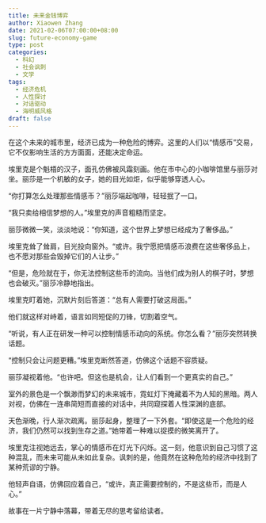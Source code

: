 ```yaml
---
title: 未来金钱博弈
author: Xiaowen Zhang
date: 2021-02-06T07:00:00+08:00
slug: future-economy-game
type: post
categories:
  - 科幻
  - 社会讽刺
  - 文学
tags:
  - 经济危机
  - 人性探讨
  - 对话驱动
  - 海明威风格
draft: false
---
```


在这个未来的城市里，经济已成为一种危险的博弈。这里的人们以“情感币”交易，它不仅影响生活的方方面面，还能决定命运。

埃里克是个魁梧的汉子，面孔仿佛被风霜刻画。他在市中心的小咖啡馆里与丽莎对坐。丽莎是一个机敏的女子，她的目光如炬，似乎能够穿透人心。

“你打算怎么处理那些情感币？”丽莎端起咖啡，轻轻抿了一口。

“我只卖给相信梦想的人。”埃里克的声音粗糙而坚定。

丽莎微微一笑，淡淡地说：“你知道，这个世界上梦想已经成为了奢侈品。”

埃里克耸了耸肩，目光投向窗外。“或许。我宁愿把情感币浪费在这些奢侈品上，也不愿对那些会毁掉它们的人让步。”

“但是，危险就在于，你无法控制这些币的流向。当他们成为别人的棋子时，梦想也会破灭。”丽莎冷静地指出。

埃里克盯着她，沉默片刻后答道：“总有人需要打破这局面。”

他们就这样对峙着，语言如同短促的刀锋，切割着空气。

“听说，有人正在研发一种可以控制情感币动向的系统。你怎么看？”丽莎突然转换话题。

“控制只会让问题更糟。”埃里克断然答道，仿佛这个话题不容质疑。

丽莎凝视着他。“也许吧。但这也是机会，让人们看到一个更真实的自己。”

室外的景色是一个飘渺而梦幻的未来城市，霓虹灯下掩藏着不为人知的黑暗。两人对视，仿佛在一连串简短而直接的对话中，共同窥探着人性深渊的底部。

天色渐晚，行人渐次疏离。丽莎起身，整理了一下外套。“即使这是一个危险的经济，我们仍然可以找到生存之道。”她带着一种难以捉摸的微笑离开了。

埃里克注视她远去，掌心的情感币在灯光下闪烁。这一刻，他意识到自己习惯了这种混乱，而未来可能从未如此复杂。讽刺的是，他竟然在这种危险的经济中找到了某种荒谬的宁静。

他轻声自语，仿佛回应着自己，“或许，真正需要控制的，不是这些币，而是人心。”

故事在一片宁静中落幕，带着无尽的思考留给读者。